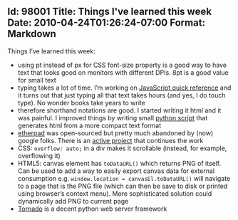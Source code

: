 Id: 98001
Title: Things I've learned this week
Date: 2010-04-24T01:26:24-07:00
Format: Markdown
--------------
Things I’ve learned this week:

-   using pt instead of px for CSS font-size property is a good way to
    have text that looks good on monitors with different DPIs. 8pt is a
    good value for small text
-   typing takes a lot of time. I’m working on [JavaScript quick
    reference](/articles/jsref.html) and it turns out that just typing
    all that text takes hours (and yes, I do touch type). No wonder
    books take years to write
-   therefore shorthand notations are good. I started writing it html
    and it was painful. I improved things by writing small [python
    script](http://github.com/kjk/blog/blob/master/www/articles/jsrefgen.py)
    that generates html from a more compact text format
-   [etherpad](http://etherpad.com) was open-sourced but pretty much
    abandoned by (now) google folks. There is an [active
    project](http://github.com/ether/pad) that continues the work
-   CSS: `overflow: auto;` in a div makes it scrollable (instead, for
    example, overflowing it)
-   HTML5: canvas element has `toDataURL()` which returns PNG of itself.
    Can be used to add a way to easily export canvas data for external
    consumption e.g. `window.location = canvasEl.toDataURL()` will
    navigate to a page that is the PNG file (which can then be save to
    disk or printed using browser’s context menu). More sophisticated
    solution could dynamically add PNG to current page
-   [Tornado](http://www.tornadoweb.org/) is a decent python web server
    framework

